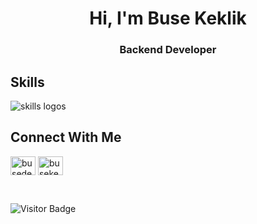 <h1 align="center"> Hi, I'm Buse Keklik </h1>
  
<h3 align="center"> Backend Developer </h3> 

## Skills
<img src="https://skillicons.dev/icons?i=java,spring,c,cpp,html,css,js,react,py,firebase,mysql,docker,linux,git,github" alt="skills logos" /> <br>

## Connect With Me
<p align="left">
<a href="https://twitter.com/busedev_" target="blank"><img align="center" src="https://raw.githubusercontent.com/rahuldkjain/github-profile-readme-generator/master/src/images/icons/Social/twitter.svg" alt="busedev_" height="30" width="40" /></a>
<a href="https://linkedin.com/in/buse-keklik" target="blank"><img align="center" src="https://raw.githubusercontent.com/rahuldkjain/github-profile-readme-generator/master/src/images/icons/Social/linked-in-alt.svg" alt="busekeklik" height="30" width="40" /></a>
</p>
<br>

![Visitor Badge](https://visitor-badge.laobi.icu/badge?page_id=busekeklik.busekeklik)
